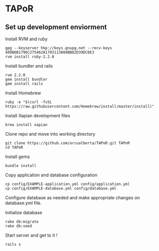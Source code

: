 # TAPoR


## Set up development enviorment

Install RVM and ruby

```
gpg --keyserver hkp://keys.gnupg.net --recv-keys 409B6B1796C275462A1703113804BB82D39DC0E3
rvm install ruby-2.2.0
```

Install bundler and rails

```
rvm 2.2.0
gem install bundler
gem install rails
```

Install Homebrew

```
ruby -e "$(curl -fsSL https://raw.githubusercontent.com/Homebrew/install/master/install)"
```

Install Xapian development files

```
brew install xapian
```

Clone repo and move into working directory

```
git clone https://github.com/arcualberta/TAPoR.git TAPoR
cd TAPoR
```

Install gems

```
bundle install
```

Copy application and database configuration

```
cp config/EXAMPLE-application.yml config/application.yml
cp config/EXAMPLE-database.yml config/database.yml
```

Configure database as needed and make appropriate changes on database.yml file.

Initialize database

```
rake db:migrate
rake db:seed
```

Start server and get to it !

``` 
rails s
```